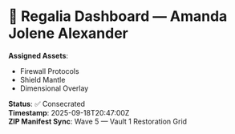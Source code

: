 # 🧬 Regalia Dashboard — Amanda Jolene Alexander

**Assigned Assets**:
- Firewall Protocols
- Shield Mantle
- Dimensional Overlay

**Status**: ✅ Consecrated  
**Timestamp**: 2025-09-18T20:47:00Z  
**ZIP Manifest Sync**: Wave 5 — Vault 1 Restoration Grid
